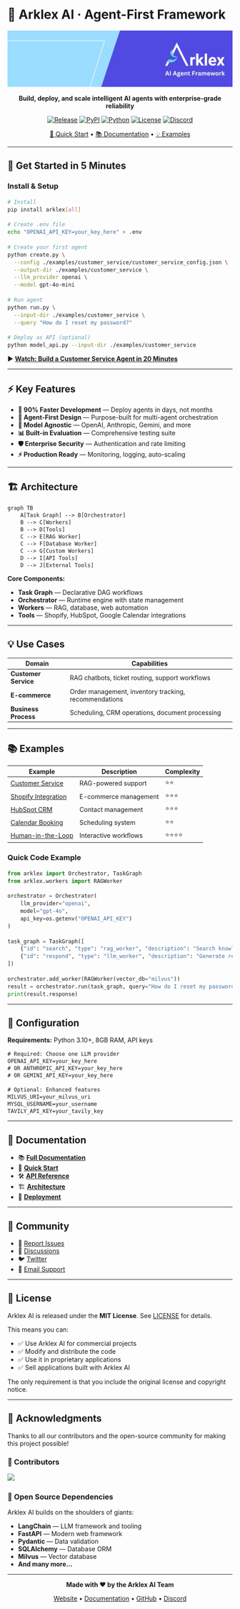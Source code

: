 # 🧠 Arklex AI · Agent-First Framework

<div align="center">

![Arklex AI Logo](Arklex_AI__logo.jpeg)

**Build, deploy, and scale intelligent AI agents with enterprise-grade reliability**

[![Release](https://img.shields.io/github/release/arklexai/Agent-First-Organization?logo=github)](https://github.com/arklexai/Agent-First-Organization/releases)
[![PyPI](https://img.shields.io/pypi/v/arklex.svg)](https://pypi.org/project/arklex)
[![Python](https://img.shields.io/pypi/pyversions/arklex)](https://pypi.org/project/arklex)
[![License](https://img.shields.io/badge/license-MIT-blue.svg)](LICENSE)
[![Discord](https://img.shields.io/badge/discord-join%20community-7289da?logo=discord)](https://discord.gg/arklex)

[🚀 Quick Start](#-get-started-in-5-minutes) • [📚 Documentation](https://arklexai.github.io/Agent-First-Organization/) • [💡 Examples](./examples/)

</div>

---

## 🚀 Get Started in 5 Minutes

### Install & Setup

```bash
# Install
pip install arklex[all]

# Create .env file
echo "OPENAI_API_KEY=your_key_here" > .env

# Create your first agent
python create.py \
  --config ./examples/customer_service/customer_service_config.json \
  --output-dir ./examples/customer_service \
  --llm_provider openai \
  --model gpt-4o-mini

# Run agent
python run.py \
  --input-dir ./examples/customer_service \
  --query "How do I reset my password?"

# Deploy as API (optional)
python model_api.py --input-dir ./examples/customer_service
```

▶️ **[Watch: Build a Customer Service Agent in 20 Minutes](https://youtu.be/y1P2Ethvy0I)**

---

## ⚡ Key Features

- **🚀 90% Faster Development** — Deploy agents in days, not months
- **🧠 Agent-First Design** — Purpose-built for multi-agent orchestration
- **🔌 Model Agnostic** — OpenAI, Anthropic, Gemini, and more
- **📊 Built-in Evaluation** — Comprehensive testing suite
- **🛡️ Enterprise Security** — Authentication and rate limiting
- **⚡ Production Ready** — Monitoring, logging, auto-scaling

---

## 🏗️ Architecture

```mermaid
graph TB
    A[Task Graph] --> B[Orchestrator]
    B --> C[Workers]
    B --> D[Tools]
    C --> E[RAG Worker]
    C --> F[Database Worker]
    C --> G[Custom Workers]
    D --> I[API Tools]
    D --> J[External Tools]
```

**Core Components:**

- **Task Graph** — Declarative DAG workflows
- **Orchestrator** — Runtime engine with state management
- **Workers** — RAG, database, web automation
- **Tools** — Shopify, HubSpot, Google Calendar integrations

---

## 💡 Use Cases

| **Domain** | **Capabilities** |
|------------|------------------|
| **Customer Service** | RAG chatbots, ticket routing, support workflows |
| **E-commerce** | Order management, inventory tracking, recommendations |
| **Business Process** | Scheduling, CRM operations, document processing |

---

## 📚 Examples

| **Example** | **Description** | **Complexity** |
|-------------|-----------------|----------------|
| [Customer Service](./examples/customer_service/) | RAG-powered support | ⭐⭐ |
| [Shopify Integration](./examples/shopify/) | E-commerce management | ⭐⭐⭐ |
| [HubSpot CRM](./examples/hubspot/) | Contact management | ⭐⭐⭐ |
| [Calendar Booking](./examples/calendar/) | Scheduling system | ⭐⭐ |
| [Human-in-the-Loop](./examples/hitl_server/) | Interactive workflows | ⭐⭐⭐⭐ |

### Quick Code Example

```python
from arklex import Orchestrator, TaskGraph
from arklex.workers import RAGWorker

orchestrator = Orchestrator(
    llm_provider="openai",
    model="gpt-4o",
    api_key=os.getenv("OPENAI_API_KEY")
)

task_graph = TaskGraph([
    {"id": "search", "type": "rag_worker", "description": "Search knowledge base"},
    {"id": "respond", "type": "llm_worker", "description": "Generate response", "dependencies": ["search"]}
])

orchestrator.add_worker(RAGWorker(vector_db="milvus"))
result = orchestrator.run(task_graph, query="How do I reset my password?")
print(result.response)
```

---

## 🔧 Configuration

**Requirements:** Python 3.10+, 8GB RAM, API keys

```env
# Required: Choose one LLM provider
OPENAI_API_KEY=your_key_here
# OR ANTHROPIC_API_KEY=your_key_here
# OR GEMINI_API_KEY=your_key_here

# Optional: Enhanced features
MILVUS_URI=your_milvus_uri
MYSQL_USERNAME=your_username
TAVILY_API_KEY=your_tavily_key
```

---

## 📖 Documentation

- 📚 **[Full Documentation](https://arklexai.github.io/Agent-First-Organization/)**
- 🚀 **[Quick Start](docs/QUICKSTART.md)**
- 🛠️ **[API Reference](docs/API.md)**
- 🏗️ **[Architecture](docs/ARCHITECTURE.md)**
- 🚀 **[Deployment](docs/DEPLOYMENT.md)**

---

## 🤝 Community

- 🐛 [Report Issues](https://github.com/arklexai/Agent-First-Organization/issues)
- 💬 [Discussions](https://github.com/arklexai/Agent-First-Organization/discussions)
- 🐦 [Twitter](https://twitter.com/arklexai)
- 📧 [Email Support](mailto:support@arklex.ai)

---

## 📄 License

Arklex AI is released under the **MIT License**. See [LICENSE](LICENSE) for details.

This means you can:

- ✅ Use Arklex AI for commercial projects
- ✅ Modify and distribute the code
- ✅ Use it in proprietary applications
- ✅ Sell applications built with Arklex AI

The only requirement is that you include the original license and copyright notice.

---

## 🙏 Acknowledgments

Thanks to all our contributors and the open-source community for making this project possible!

### 🌟 Contributors

<a href="https://github.com/arklexai/Agent-First-Organization/graphs/contributors">
  <img src="https://contributors-img.web.app/image?repo=arklexai/Agent-First-Organization" />
</a>

### 🤝 Open Source Dependencies

Arklex AI builds on the shoulders of giants:

- **LangChain** — LLM framework and tooling
- **FastAPI** — Modern web framework
- **Pydantic** — Data validation
- **SQLAlchemy** — Database ORM
- **Milvus** — Vector database
- **And many more...**

---

<div align="center">

**Made with ❤️ by the Arklex AI Team**

[Website](https://arklex.ai) • [Documentation](https://arklexai.github.io/Agent-First-Organization/) • [GitHub](https://github.com/arklexai/Agent-First-Organization) • [Discord](https://discord.gg/arklex)

</div>

